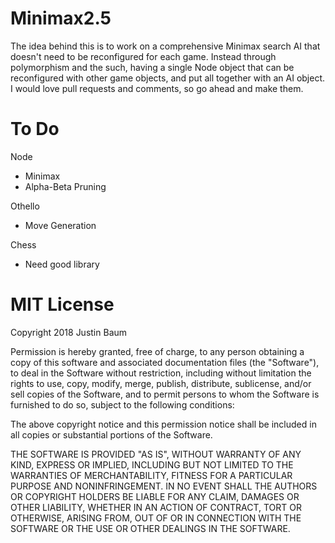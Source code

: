 # Minimax2.5
The idea behind this is to work on a comprehensive Minimax search AI that doesn't need to be reconfigured for each game. Instead through polymorphism and the such, having a single Node object that can be reconfigured with other game objects, and put all together with an AI object.
I would love pull requests and comments, so go ahead and make them.

# To Do
Node
* Minimax
* Alpha-Beta Pruning

Othello
* Move Generation

Chess
* Need good library


# MIT License
Copyright 2018 Justin Baum

Permission is hereby granted, free of charge, to any person obtaining a copy of this software and associated documentation files (the "Software"), to deal in the Software without restriction, including without limitation the rights to use, copy, modify, merge, publish, distribute, sublicense, and/or sell copies of the Software, and to permit persons to whom the Software is furnished to do so, subject to the following conditions:

The above copyright notice and this permission notice shall be included in all copies or substantial portions of the Software.

THE SOFTWARE IS PROVIDED "AS IS", WITHOUT WARRANTY OF ANY KIND, EXPRESS OR IMPLIED, INCLUDING BUT NOT LIMITED TO THE WARRANTIES OF MERCHANTABILITY, FITNESS FOR A PARTICULAR PURPOSE AND NONINFRINGEMENT. IN NO EVENT SHALL THE AUTHORS OR COPYRIGHT HOLDERS BE LIABLE FOR ANY CLAIM, DAMAGES OR OTHER LIABILITY, WHETHER IN AN ACTION OF CONTRACT, TORT OR OTHERWISE, ARISING FROM, OUT OF OR IN CONNECTION WITH THE SOFTWARE OR THE USE OR OTHER DEALINGS IN THE SOFTWARE.
